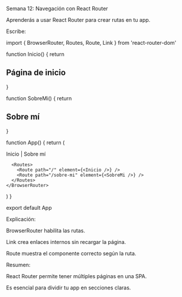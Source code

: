 Semana 12: Navegación con React Router

Aprenderás a usar React Router para crear rutas en tu app.

Escribe:

import { BrowserRouter, Routes, Route, Link } from 'react-router-dom'

function Inicio() {
  return <h2>Página de inicio</h2>
}

function SobreMi() {
  return <h2>Sobre mí</h2>
}

function App() {
  return (
    <BrowserRouter>
      <nav>
        <Link to="/">Inicio</Link> | 
        <Link to="/sobre-mi">Sobre mí</Link>
      </nav>

      <Routes>
        <Route path="/" element={<Inicio />} />
        <Route path="/sobre-mi" element={<SobreMi />} />
      </Routes>
    </BrowserRouter>
  )
}

export default App

Explicación:

BrowserRouter habilita las rutas.

Link crea enlaces internos sin recargar la página.

Route muestra el componente correcto según la ruta.

Resumen:

React Router permite tener múltiples páginas en una SPA.

Es esencial para dividir tu app en secciones claras.
